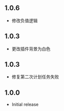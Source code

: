 <!-- https://developers.home-assistant.io/docs/add-ons/presentation#keeping-a-changelog -->
## 1.0.6

- 修改负值逻辑

## 1.0.3

- 更改插件背景为白色

## 1.0.3

- 修复第二次计划任务失败
  
## 1.0.0

- Initial release
